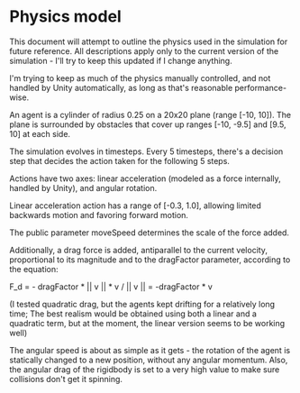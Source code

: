# Physics model

This document will attempt to outline the physics used in the simulation for future reference.
All descriptions apply only to the current version of the simulation - I'll try to keep this updated if I change anything.

I'm trying to keep as much of the physics manually controlled, and not handled by Unity automatically, as long as that's reasonable performance-wise.

An agent is a cylinder of radius 0.25 on a 20x20 plane (range [-10, 10]).
The plane is surrounded by obstacles that cover up ranges [-10, -9.5] and [9.5, 10] at each side.

The simulation evolves in timesteps. Every 5 timesteps, there's a decision step that decides the action taken for the following 5 steps.

Actions have two axes: linear acceleration (modeled as a force internally, handled by Unity), and angular rotation.

Linear acceleration action has a range of [-0.3, 1.0], allowing limited backwards motion and favoring forward motion.

The public parameter moveSpeed determines the scale of the force added. 

Additionally, a drag force is added, antiparallel to the current velocity, proportional to its magnitude and to the dragFactor parameter, according to the equation:

F_d = - dragFactor * || v || * v / || v || = -dragFactor * v

(I tested quadratic drag, but the agents kept drifting for a relatively long time; The best realism would be obtained
using both a linear and a quadratic term, but at the moment, the linear version seems to be working well)


The angular speed is about as simple as it gets - the rotation of the agent is statically changed to a new position, without 
any angular momentum. Also, the angular drag of the rigidbody is set to a very high value to make sure collisions don't get it spinning.